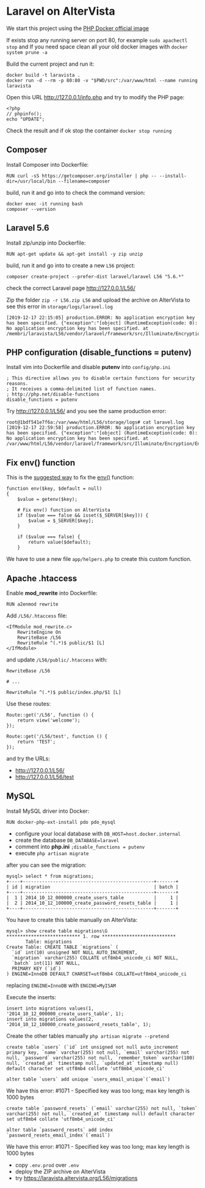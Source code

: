 # Laravel on AlterVista

We start this project using the [PHP Docker official image](https://hub.docker.com/_/php)

If exists stop any running server on port 80, for example `sudo apachectl stop` and If you need space clean all your old docker images with `docker system prune -a`

Build the current project and run it:

```
docker build -t laravista .
docker run -d --rm -p 80:80 -v "$PWD/src":/var/www/html --name running laravista
```

Open this URL http://127.0.0.1/info.php and try to modify the PHP page:

```
<?php
// phpinfo();
echo "UPDATE";
```

Check the result and if ok stop the container `docker stop running`

## Composer

Install Composer into Dockerfile:

```
RUN curl -sS https://getcomposer.org/installer | php -- --install-dir=/usr/local/bin --filename=composer
```

build, run it and go into to check the command version:

```
docker exec -it running bash
composer --version
```

## Laravel 5.6

Install zip/unzip into Dockerfile:

```
RUN apt-get update && apt-get install -y zip unzip
```

build, run it and go into to create a new `L56` project:

```
composer create-project --prefer-dist laravel/laravel L56 "5.6.*"
```

check the correct Laravel page http://127.0.0.1/L56/

Zip the folder `zip -r L56.zip L56` and upload the archive on AlterVista to see this error in `storage/logs/laravel.log`

```
[2019-12-17 22:15:05] production.ERROR: No application encryption key has been specified. {"exception":"[object] (RuntimeException(code: 0): No application encryption key has been specified. at /membri/laravista/L56/vendor/laravel/framework/src/Illuminate/Encryption/EncryptionServiceProvider.php:42)
```

## PHP configuration (disable_functions = putenv)

Install vim into Dockerfile and disable **putenv** into `config/php.ini`

```
; This directive allows you to disable certain functions for security reasons.
; It receives a comma-delimited list of function names.
; http://php.net/disable-functions
disable_functions = putenv
```

Try http://127.0.0.1/L56/ and you see the same production error:

```
root@1bdf541e7f6a:/var/www/html/L56/storage/logs# cat laravel.log 
[2019-12-17 22:59:58] production.ERROR: No application encryption key has been specified. {"exception":"[object] (RuntimeException(code: 0): No application encryption key has been specified. at /var/www/html/L56/vendor/laravel/framework/src/Illuminate/Encryption/EncryptionServiceProvider.php:42)
```

## Fix env() function

This is the [suggested way](http://forum.en.altervista.org/cms/4844-laravel-altervista-wordpress.html#post14204) to fix
the [env()](https://laravel.com/docs/5.6/helpers#method-env) function:

```
function env($key, $default = null)
{
    $value = getenv($key);

    # Fix env() function on AlterVista
    if ($value === false && isset($_SERVER[$key])) {
        $value = $_SERVER[$key];
    }

    if ($value === false) {
        return value($default);
    }
```

We have to use a new file `app/helpers.php` to create this custom function.

## Apache .htaccess

Enable **mod_rewrite** into Dockerfile:

```
RUN a2enmod rewrite
```

Add `/L56/.htaccess` file:

```
<IfModule mod_rewrite.c>
    RewriteEngine On
    RewriteBase /L56
    RewriteRule ^(.*)$ public/$1 [L]
</IfModule>
```

and update `/L56/public/.htaccess` with:

```
RewriteBase /L56

# ...

RewriteRule ^(.*)$ public/index.php/$1 [L]
```

Use these routes:

```
Route::get('/L56', function () {
    return view('welcome');
});

Route::get('/L56/test', function () {
    return 'TEST';
});
```

and try the URLs:

 - http://127.0.0.1/L56/
 - http://127.0.0.1/L56/test

## MySQL

Install MySQL driver into Docker:

```
RUN docker-php-ext-install pdo pdo_mysql
```

 - configure your local database with `DB_HOST=host.docker.internal` 
 - create the database `DB_DATABASE=laravel` 
 - comment into **php.ini** `;disable_functions = putenv` 
 - execute `php artisan migrate`
 
 after you can see the migration:

```
mysql> select * from migrations;
+----+------------------------------------------------+-------+
| id | migration                                      | batch |
+----+------------------------------------------------+-------+
|  1 | 2014_10_12_000000_create_users_table           |     1 |
|  2 | 2014_10_12_100000_create_password_resets_table |     1 |
+----+------------------------------------------------+-------+
```

You have to create this table manually on AlterVista:

```
mysql> show create table migrations\G
*************************** 1. row ***************************
       Table: migrations
Create Table: CREATE TABLE `migrations` (
  `id` int(10) unsigned NOT NULL AUTO_INCREMENT,
  `migration` varchar(255) COLLATE utf8mb4_unicode_ci NOT NULL,
  `batch` int(11) NOT NULL,
  PRIMARY KEY (`id`)
) ENGINE=InnoDB DEFAULT CHARSET=utf8mb4 COLLATE=utf8mb4_unicode_ci
```

replacing `ENGINE=InnoDB` with `ENGINE=MyISAM`

Execute the inserts:

```
insert into migrations values(1, '2014_10_12_000000_create_users_table', 1);
insert into migrations values(2, '2014_10_12_100000_create_password_resets_table', 1);
```

Create the other tables manually `php artisan migrate --pretend`

```
create table `users` (`id` int unsigned not null auto_increment primary key, `name` varchar(255) not null, `email` varchar(255) not null, `password` varchar(255) not null, `remember_token` varchar(100) null, `created_at` timestamp null, `updated_at` timestamp null) default character set utf8mb4 collate 'utf8mb4_unicode_ci'
```

```
alter table `users` add unique `users_email_unique`(`email`)
```

We have this error: #1071 - Specified key was too long; max key length is 1000 bytes 

```
create table `password_resets` (`email` varchar(255) not null, `token` varchar(255) not null, `created_at` timestamp null) default character set utf8mb4 collate 'utf8mb4_unicode_ci'
```

```
alter table `password_resets` add index `password_resets_email_index`(`email`)
```

We have this error: #1071 - Specified key was too long; max key length is 1000 bytes 

 - copy `.env.prod` over `.env`
 - deploy the ZIP archive on AlterVista
 - try https://laravista.altervista.org/L56/migrations
